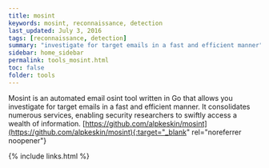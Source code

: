 ```yaml
---
title: mosint
keywords: mosint, reconnaissance, detection
last_updated: July 3, 2016
tags: [reconnaissance, detection] 
summary: "investigate for target emails in a fast and efficient manner"
sidebar: home_sidebar
permalink: tools_mosint.html
toc: false
folder: tools
---
```


Mosint is an automated email osint tool written in Go that allows you investigate for target emails in a fast and efficient manner. It consolidates numerous services, enabling security researchers to swiftly access a wealth of information.
[https://github.com/alpkeskin/mosint](https://github.com/alpkeskin/mosint){:target="_blank" rel="noreferrer noopener"}


{% include links.html %}

